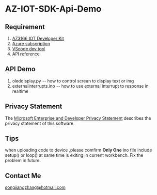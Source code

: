# AZ-IOT-SDK-Api-Demo
## Requirement

1. [AZ3166 IOT Developer Kit](https://www.seeedstudio.com/AZ3166-IOT-Developer-Kit.html)
2. [Azure subscription](https://ms.portal.azure.com)
3. [VScode dev tool](https://code.visualstudio.com/)
4. [API reference](https://microsoft.github.io/azure-iot-developer-kit/docs/projects/)

## API Demo
1. oleddisplay.py -- how to control screan to display text or img
2. externalinterrupts.ino -- how to use external interrupt to response in realtime 

## Privacy Statement
The [Microsoft Enterprise and Developer Privacy Statement](https://www.microsoft.com/en-us/privacystatement/EnterpriseDev/default.aspx) describes the privacy statement of this software.

## Tips
when uploading code to device ,please comfirm **Only One** ino file include setup() or loop() at same time is exiting in current workbench. Fix the problem in future.

## Contact Me
songjiangzhang@hotmail.com
